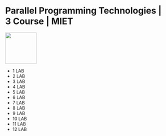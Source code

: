 # Parallel Programming Technologies | 3 Course | MIET
<img src="https://img.shields.io/badge/C%2B%2B-00599C?style=for-the-badge&logo=c%2B%2B&logoColor=white" width="100"/>

- 1 LAB
- 2 LAB
- 3 LAB
- 4 LAB
- 5 LAB
- 6 LAB
- 7 LAB
- 8 LAB
- 9 LAB
- 10 LAB
- 11 LAB
- 12 LAB

